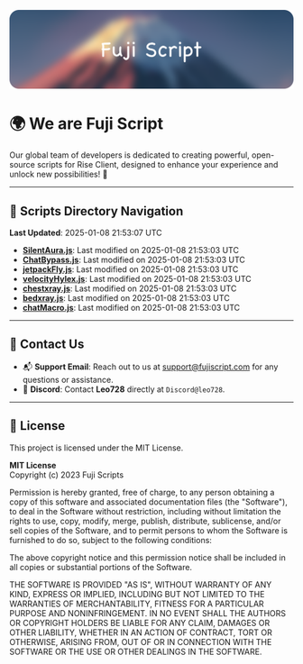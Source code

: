 ![Banner](.github/b.webp)

# 🌍 **We are Fuji Script**

Our global team of developers is dedicated to creating powerful, open-source scripts for Rise Client, designed to enhance your experience and unlock new possibilities! 🌟

---
<!-- SCRIPTS_NAVIGATION_START -->
## 📂 **Scripts Directory Navigation**

**Last Updated**: 2025-01-08 21:53:07 UTC

- **[SilentAura.js](scripts/SilentAura.js)**: Last modified on 2025-01-08 21:53:03 UTC
- **[ChatBypass.js](scripts/ChatBypass.js)**: Last modified on 2025-01-08 21:53:03 UTC
- **[jetpackFly.js](scripts/jetpackFly.js)**: Last modified on 2025-01-08 21:53:03 UTC
- **[velocityHylex.js](scripts/velocityHylex.js)**: Last modified on 2025-01-08 21:53:03 UTC
- **[chestxray.js](scripts/chestxray.js)**: Last modified on 2025-01-08 21:53:03 UTC
- **[bedxray.js](scripts/bedxray.js)**: Last modified on 2025-01-08 21:53:03 UTC
- **[chatMacro.js](scripts/chatMacro.js)**: Last modified on 2025-01-08 21:53:03 UTC

<!-- SCRIPTS_NAVIGATION_END -->

---

## 💬 **Contact Us**  
- 📬 **Support Email**: Reach out to us at [support@fujiscript.com](mailto:support@fujiscript.com) for any questions or assistance.  
- 💬 **Discord**: Contact **Leo728** directly at `Discord@leo728`.

---

## 📜 **License**

This project is licensed under the MIT License.  

**MIT License**  
Copyright (c) 2023 Fuji Scripts  

Permission is hereby granted, free of charge, to any person obtaining a copy of this software and associated documentation files (the "Software"), to deal in the Software without restriction, including without limitation the rights to use, copy, modify, merge, publish, distribute, sublicense, and/or sell copies of the Software, and to permit persons to whom the Software is furnished to do so, subject to the following conditions:  

The above copyright notice and this permission notice shall be included in all copies or substantial portions of the Software.  

THE SOFTWARE IS PROVIDED "AS IS", WITHOUT WARRANTY OF ANY KIND, EXPRESS OR IMPLIED, INCLUDING BUT NOT LIMITED TO THE WARRANTIES OF MERCHANTABILITY, FITNESS FOR A PARTICULAR PURPOSE AND NONINFRINGEMENT. IN NO EVENT SHALL THE AUTHORS OR COPYRIGHT HOLDERS BE LIABLE FOR ANY CLAIM, DAMAGES OR OTHER LIABILITY, WHETHER IN AN ACTION OF CONTRACT, TORT OR OTHERWISE, ARISING FROM, OUT OF OR IN CONNECTION WITH THE SOFTWARE OR THE USE OR OTHER DEALINGS IN THE SOFTWARE.  
